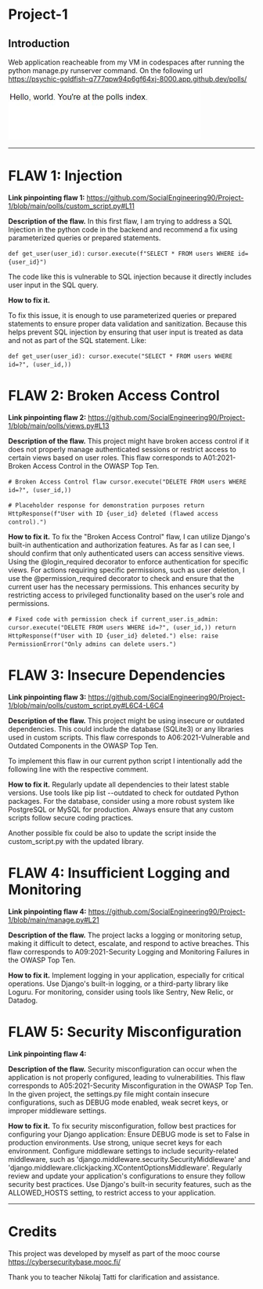 # Project-1

## Introduction

Web application reacheable from my VM in codespaces after running the python manage.py runserver command. On the following url https://psychic-goldfish-q777qpw94p6gf64xj-8000.app.github.dev/polls/


![2023-12-07 12_47_31-Window.jpg](https://github.com/SocialEngineering90/Project-1/blob/393e52d9099daf494b4e523e8f8b5eccf5760471/2023-12-07%2012_47_31-Window.jpg)


----

# FLAW 1: Injection

**Link pinpointing flaw 1:** https://github.com/SocialEngineering90/Project-1/blob/main/polls/custom_script.py#L11

**Description of the flaw.**
In this first flaw, I am trying to address a SQL Injection in the python code in the backend and recommend a fix using parameterized queries or prepared statements. 

`def get_user(user_id):`
    `cursor.execute(f"SELECT * FROM users WHERE id={user_id}")`

The code like this is vulnerable to SQL injection because it directly includes user input in the SQL query. 

**How to fix it.**

To fix this issue, it is enough to use parameterized queries or prepared statements to ensure proper data validation and sanitization. Because this helps prevent SQL injection by ensuring that user input is treated as data and not as part of the SQL statement. Like: 

`def get_user(user_id):
    cursor.execute("SELECT * FROM users WHERE id=?", (user_id,))`

# FLAW 2: Broken Access Control

**Link pinpointing flaw 2:** https://github.com/SocialEngineering90/Project-1/blob/main/polls/views.py#L13

**Description of the flaw.**
This project might have broken access control if it does not properly manage authenticated sessions or restrict access to certain views based on user roles. This flaw corresponds to A01:2021-Broken Access Control in the OWASP Top Ten.

`# Broken Access Control flaw
    cursor.execute("DELETE FROM users WHERE id=?", (user_id,))`


`# Placeholder response for demonstration purposes
    return HttpResponse(f"User with ID {user_id} deleted (flawed access control).")`

**How to fix it.** 
To fix the "Broken Access Control" flaw, I can utilize Django's built-in authentication and authorization features. As far as I can see,  I should confirm that only authenticated users can access sensitive views. Using the @login_required decorator to enforce authentication for specific views. For actions requiring specific permissions, such as user deletion, I use the @permission_required decorator to check and ensure that the current user has the necessary permissions. This enhances security by restricting access to privileged functionality based on the user's role and permissions.
 
`# Fixed code with permission check
     if current_user.is_admin:
         cursor.execute("DELETE FROM users WHERE id=?", (user_id,))
         return HttpResponse(f"User with ID {user_id} deleted.")
    else:
          raise PermissionError("Only admins can delete users.")`


# FLAW 3: Insecure Dependencies

**Link pinpointing flaw 3:** https://github.com/SocialEngineering90/Project-1/blob/main/polls/custom_script.py#L6C4-L6C4


**Description of the flaw.**
This project might be using insecure or outdated dependencies. This could include the database (SQLite3) or any libraries used in custom scripts. This flaw corresponds to A06:2021-Vulnerable and Outdated Components in the OWASP Top Ten.

To implement this flaw in our current python script I intentionally add the following line with the respective comment. 

**How to fix it.** 
Regularly update all dependencies to their latest stable versions. Use tools like pip list --outdated to check for outdated Python packages. For the database, consider using a more robust system like PostgreSQL or MySQL for production. Always ensure that any custom scripts follow secure coding practices.

Another possible fix could be also to update the script inside the custom_script.py with the updated library. 


# FLAW 4: Insufficient Logging and Monitoring

**Link pinpointing flaw 4:** https://github.com/SocialEngineering90/Project-1/blob/main/manage.py#L21

**Description of the flaw.**
The project lacks a logging or monitoring setup, making it difficult to detect, escalate, and respond to active breaches. This flaw corresponds to A09:2021-Security Logging and Monitoring Failures in the OWASP Top Ten.

**How to fix it.** 
Implement logging in your application, especially for critical operations. Use Django's built-in logging, or a third-party library like Loguru. For monitoring, consider using tools like Sentry, New Relic, or Datadog.


# FLAW 5: Security Misconfiguration

**Link pinpointing flaw 4:** 

**Description of the flaw.**
Security misconfiguration can occur when the application is not properly configured, leading to vulnerabilities. This flaw corresponds to A05:2021-Security Misconfiguration in the OWASP Top Ten. In the given project, the settings.py file might contain insecure configurations, such as DEBUG mode enabled, weak secret keys, or improper middleware settings.

**How to fix it.** 
To fix security misconfiguration, follow best practices for configuring your Django application:
Ensure DEBUG mode is set to False in production environments.
Use strong, unique secret keys for each environment.
Configure middleware settings to include security-related middleware, such as 'django.middleware.security.SecurityMiddleware' and 'django.middleware.clickjacking.XContentOptionsMiddleware'.
Regularly review and update your application's configurations to ensure they follow security best practices.
Use Django's built-in security features, such as the ALLOWED_HOSTS setting, to restrict access to your application.


----
# Credits
This project was developed by myself as part of the mooc course https://cybersecuritybase.mooc.fi/

Thank you to teacher Nikolaj Tatti for clarification and assistance.

